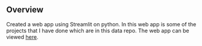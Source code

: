 ## Overview

Created a web app using Streamlit on python. In this web app is some of the projects that I have done which are in this data repo.
The web app can be viewed 
[here](https://abdulkadirportfolio.streamlit.app).
